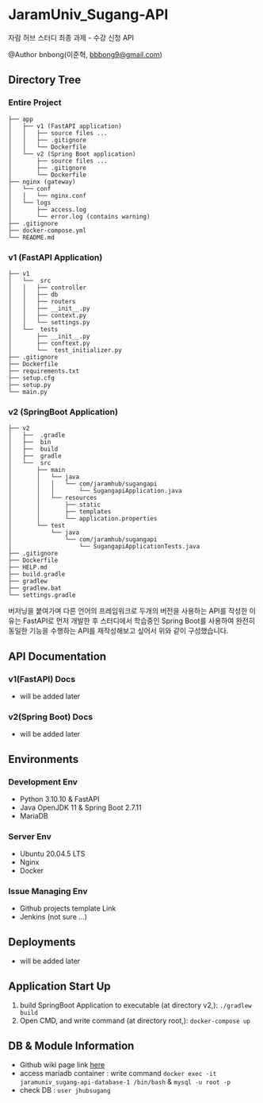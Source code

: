 # JaramUniv_Sugang-API
자람 허브 스터디 최종 과제 - 수강 신청 API

@Author bnbong(이준혁, bbbong9@gmail.com)
   
## Directory Tree

### Entire Project
```
├── app
│   ├── v1 (FastAPI application)
│   │   ├── source files ...
│   │   ├── .gitignore
│   │   └── Dockerfile
│   └── v2 (Spring Boot application)
│       ├── source files ...
│       ├── .gitignore
│       └── Dockerfile
├── nginx (gateway)
│   └── conf
│   │   └── nginx.conf
│   └── logs
│       ├── access.log
│       └── error.log (contains warning)
├── .gitignore
├── docker-compose.yml
└── README.md
```

### v1 (FastAPI Application)
```
├── v1
│   └──  src
│   │   ├── controller
│   │   ├── db
│   │   ├── routers
│   │   ├── __init__.py
│   │   ├── context.py
│   │   └── settings.py
│   └──  tests
│       ├── __init__.py
│       ├── conftext.py
│       └──  test_initializer.py
├── .gitignore
├── Dockerfile
├── requirements.txt
├── setup.cfg
├── setup.py
└── main.py
```

### v2 (SpringBoot Application)
```
├── v2
│   ├──  .gradle
│   ├──  bin
│   ├──  build
│   ├──  gradle
│   └──  src
│       ├── main
│       │   └── java
│       │   │   └── com/jaramhub/sugangapi
│       │   │       └── SugangapiApplication.java
│       │   └── resources
│       │       ├── static
│       │       ├── templates
│       │       └── application.properties
│       └── test
│           └── java
│               └── com/jaramhub/sugangapi
│                   └── SugangapiApplicationTests.java
├── .gitignore
├── Dockerfile
├── HELP.md
├── build.gradle
├── gradlew
├── gradlew.bat
└── settings.gradle
```
버저닝을 붙여가며 다른 언어의 프레임워크로 두개의 버전을 사용하는 API를 작성한 이유는 FastAPI로 먼저 개발한 후 스터디에서 학습중인 Spring Boot를 사용하여 완전히 동일한 기능을 수행하는 API를 재작성해보고 싶어서 위와 같이 구성했습니다.

## API Documentation
### v1(FastAPI) Docs
 - will be added later

### v2(Spring Boot) Docs
 - will be added later

## Environments
### Development Env
 - Python 3.10.10 & FastAPI
 - Java OpenJDK 11 & Spring Boot 2.7.11
 - MariaDB

### Server Env
 - Ubuntu 20.04.5 LTS
 - Nginx
 - Docker

### Issue Managing Env
 - Github projects template Link
 - Jenkins (not sure ...)
 
## Deployments
 - will be added later

## Application Start Up
1. build SpringBoot Application to executable (at directory v2,): `./gradlew build`
2. Open CMD, and write command (at directory root,): `docker-compose up`

## DB & Module Information
 - Github wiki page link [here]()
 - access mariadb container : write command `docker exec -it jaramuniv_sugang-api-database-1 /bin/bash` & `mysql -u root -p`
 - check DB : `user jhubsugang`